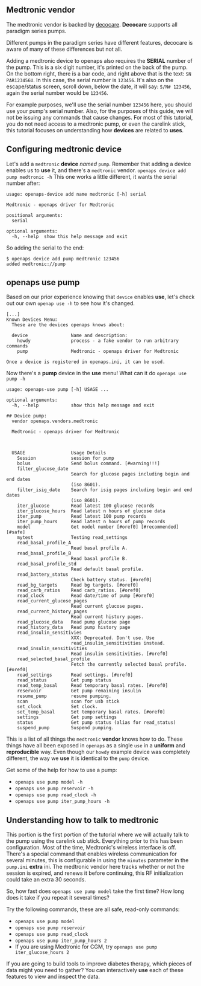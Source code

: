 
## Medtronic vendor

The medtronic vendor is backed by [decocare].  **Decocare** supports all
paradigm series pumps.

Different pumps in the paradigm series have different features, decocare is
aware of many of these differences but not all.

Adding a medtronic device to openaps also requires the **SERIAL** number of
the pump.  This is a six digit number, it's printed on the back of the pump.
On the bottom right, there is a bar code, and right above that is the text:
`SN PAR123456U`.  In this case, the serial number is `123456`.
It's also on the escape/status screen, scroll down, below the date, it will
say: `S/N# 123456`, again the serial number would be `123456`.

For example purposes, we'll use the serial number `123456` here, you should
use your pump's serial number.  Also, for the purposes of this guide, we will
not be issuing any commands that cause changes.  For most of this tutorial,
you do not need access to a medtronic pump, or even the carelink stick, this
tutorial focuses on understanding how **devices** are related to **uses**.

## Configuring medtronic device

Let's add a `medtronic` **device** *named* `pump`.
Remember that adding a device enables us to **use** it, and there's a
`medtronic` vendor.  `openaps device add pump medtronic -h`
This one works a little different, it wants the serial number after:

```
usage: openaps-device add name medtronic [-h] serial

Medtronic - openaps driver for Medtronic

positional arguments:
  serial

optional arguments:
  -h, --help  show this help message and exit
```

So adding the serial to the end:
```
$ openaps device add pump medtronic 123456
added medtronic://pump
```

## openaps use pump
Based on our prior experience knowing that `device` enables **use**, let's
check out our own `openap use -h` to see how it's changed.
```
[...]
Known Devices Menu:
  These are the devices openaps knows about:    

  device                Name and description:
    howdy               process - a fake vendor to run arbitrary commands
    pump                Medtronic - openaps driver for Medtronic

Once a device is registered in openaps.ini, it can be used.
```

Now there's a **pump** device in the **use** menu!  What can it do `openaps use pump -h`

```
usage: openaps-use pump [-h] USAGE ...

optional arguments:
  -h, --help            show this help message and exit

## Device pump:
  vendor openaps.vendors.medtronic
  
  Medtronic - openaps driver for Medtronic
  
      

  USAGE                 Usage Details
    Session             session for pump
    bolus               Send bolus command. [#warning!!!]
    filter_glucose_date
                        Search for glucose pages including begin and end dates
                        (iso 8601).
    filter_isig_date    Search for isig pages including begin and end dates
                        (iso 8601).
    iter_glucose        Read latest 100 glucose records
    iter_glucose_hours  Read latest n hours of glucose data
    iter_pump           Read latest 100 pump records
    iter_pump_hours     Read latest n hours of pump records
    model               Get model number [#oref0] [#recommended] [#safe]
    mytest              Testing read_settings
    read_basal_profile_A
                        Read basal profile A.
    read_basal_profile_B
                        Read basal profile B.
    read_basal_profile_std
                        Read default basal profile.
    read_battery_status
                        Check battery status. [#oref0]
    read_bg_targets     Read bg targets. [#oref0]
    read_carb_ratios    Read carb_ratios. [#oref0]
    read_clock          Read date/time of pump [#oref0]
    read_current_glucose_pages
                        Read current glucose pages.
    read_current_history_pages
                        Read current history pages.
    read_glucose_data   Read pump glucose page
    read_history_data   Read pump history page
    read_insulin_sensitivies
                        XXX: Deprecated. Don't use. Use
                        read_insulin_sensitivities instead.
    read_insulin_sensitivities
                        Read insulin sensitivities. [#oref0]
    read_selected_basal_profile
                        Fetch the currently selected basal profile. [#oref0]
    read_settings       Read settings. [#oref0]
    read_status         Get pump status
    read_temp_basal     Read temporary basal rates. [#oref0]
    reservoir           Get pump remaining insulin
    resume_pump         resume pumping.
    scan                scan for usb stick
    set_clock           Set clock.
    set_temp_basal      Set temporary basal rates. [#oref0]
    settings            Get pump settings
    status              Get pump status (alias for read_status)
    suspend_pump        Suspend pumping.
```

This is a list of all things the `medtronic` **vendor** knows how to do.
These things have all been exposed in `openaps` as a single `use` in a
**uniform** and **reproducible** way.  Even though our `howdy` example device
was completely different, the way we **use** it is identical to the `pump`
device.

Get some of the help for how to use a pump:
* `openaps use pump model -h`
* `openaps use pump reservoir -h`
* `openaps use pump read_clock -h`
* `openaps use pump iter_pump_hours -h`


## Understanding how to talk to medtronic


This portion is the first portion of the tutorial where we will actually talk
to the pump using the carelink usb stick.
Everything prior to this has been configuration.
Most of the time, Medtronic's wireless interface is off.
There's a special command that enables wireless communication for several
minutes, this is configurable in using the `minutes` parameter in the
`pump.ini` **extra** ini.
The medtronic vendor here tracks whether or not the session is expired, and
renews it before continuing, this RF initialization could take an extra 30
seconds.

So, how fast does `openaps use pump model` take the first time?  How long does
it take if you repeat it several times?

Try the following commands, these are all safe, read-only commands:
* `openaps use pump model`
* `openaps use pump reservoir`
* `openaps use pump read_clock`
* `openaps use pump iter_pump_hours 2`
* If you are using Medtronic for CGM, try `openaps use pump iter_glucose_hours 2`

If you are going to build tools to improve diabetes therapy, which pieces of data might
you need to gather?  You can interactively **use** each of these features to
view and inspect the data.

[decocare]: https://github.com/bewest/decoding-carelink

